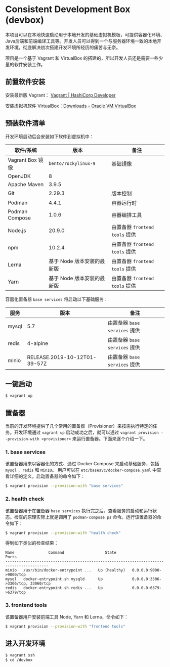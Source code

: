 # Consistent Development Box (devbox)

本项目可以在本地快速启动用于本地开发的基础虚拟机模板，可提供容器化环境、Java后端和前端编译工具等。开发人员可以得到一个与服务器环境一致的本地开发环境，彻底解决初次搭建开发环境所经历的痛苦与无奈。

项目是一个基于 Vagrant 和 VirtualBox 的搭建的，所以开发人员还是需要一些少量的软件安装工作。

## 前置软件安装

安装最新版 Vagrant： [Vagrant | HashiCorp Developer](https://developer.hashicorp.com/vagrant)

安装虚拟机软件 VirtualBox：[Downloads – Oracle VM VirtualBox](https://www.virtualbox.org/wiki/Downloads)

## 预装软件清单

开发环境启动后会安装如下软件到虚拟机中：

| 软件/系统        | 版本                       | 备注                           |
| ---------------- | -------------------------- | ------------------------------ |
| Vagrant Box 镜像 | `bento/rockylinux-9`       | 基础镜像                       |
| OpenJDK          | 8                          |                                |
| Apache Maven     | 3.9.5                      |                                |
| Git              | 2.29.3                     | 版本控制                       |
| Podman           | 4.4.1                      | 容器运行时                     |
| Podman Compose   | 1.0.6                      | 容器编排工具                   |
| Node.js          | 20.9.0                     | 由置备器 `frontend tools` 提供 |
| npm              | 10.2.4                     | 由置备器 `frontend tools` 提供 |
| Lerna            | 基于 Node 版本安装的最新版 | 由置备器 `frontend tools` 提供 |
| Yarn             | 基于 Node 版本安装的最新版 | 由置备器 `frontend tools` 提供 |

容器化置备器 `base services` 将启动以下基础服务：

| 服务  | 版本                         | 备注                          |
| ----- | ---------------------------- | ----------------------------- |
| mysql | 5.7                          | 由置备器 `base services` 提供 |
| redis | 4-alpine                     | 由置备器 `base services` 提供 |
| minio | RELEASE.2019-10-12T01-39-57Z | 由置备器 `base services` 提供 |

## 一键启动

```bash
$ vagrant up
```

## 置备器

当前的开发环境提供了几个常用的置备器（Provisioner）来按需执行特定的任务。开发环境通过 `vagrant up` 启动成功之后，就可以通过 `vagrant provision --provision-with <provisioner>` 来运行置备器。下面来逐个介绍一下。

### 1. base services

该置备器用来以容器化的方式、通过 Docker Compose 来启动基础服务，包括 `mysql` ，`redis` 和 `MinIO`。 用户可以在 `etc/basesvc/docker-compose.yaml` 中查看详细的定义。启动置备器的命令如下：

```bash
$ vagrant provision --provision-with "base services"
```

### 2. health check

该置备器用于在置备器 `base services` 执行完之后，查看服务的启动和运行状态。检查的原理实际上就是调用了 `podman-compose ps` 命令。运行该置备器的命令如下：

```bash
$ vagrant provision --provision-with "health check"
```

得到如下类似的检查结果：

```
Name               Command                  State                     Ports
-----------------------------------------------------------------------------------------
minio   /usr/bin/docker-entrypoint ...   Up (healthy)   0.0.0.0:9000->9000/tcp
mysql   docker-entrypoint.sh mysqld      Up             0.0.0.0:3306->3306/tcp, 33060/tcp
redis   docker-entrypoint.sh redis ...   Up             0.0.0.0:6379->6379/tcp
```

### 3. frontend tools

该置备器用户安装前端工具 Node, Yarn 和 Lerna，命令如下：

```bash
$ vagrant provision --provision-with "frontend tools"
```

## 进入开发环境

```bash
$ vagrant ssh
$ cd /devbox
```

